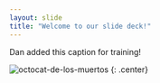 ```yaml
---
layout: slide
title: "Welcome to our slide deck!"
---
```


Dan added this caption for training!

![octocat-de-los-muertos](https://octodex.github.com/images/octocat-de-los-muertos.jpg)
{: .center}
